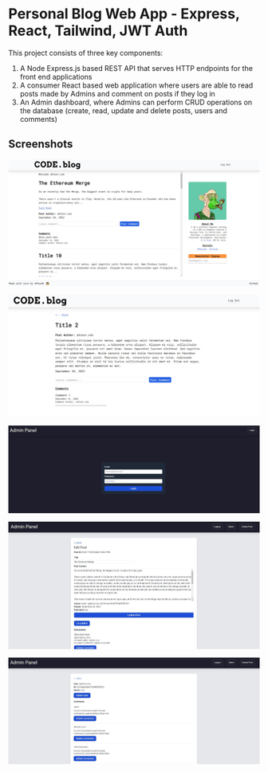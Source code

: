 # Personal Blog Web App - Express, React, Tailwind, JWT Auth

This project consists of three key components:
1. A Node Express.js based REST API that serves HTTP endpoints for the front end applications
2. A consumer React based web application where users are able to read posts made by Admins and comment on posts if they log in
3. An Admin dashboard, where Admins can perform CRUD operations on the database (create, read, update and delete posts, users and comments)

## Screenshots

![Alt text](./screenshots/ConsumerAppHome.JPG?raw=true "Consumer App Home")

![Alt text](./screenshots/ConsumerPostDetail.JPG?raw=true "Consumer Post Detail")

![Alt text](./screenshots/AdminLogin.JPG?raw=true "Admin Login")

![Alt text](./screenshots/EditPostAdmin.JPG?raw=true "Editing a Post")

![Alt text](./screenshots/DeleteUser.JPG?raw=true "Delete a User")